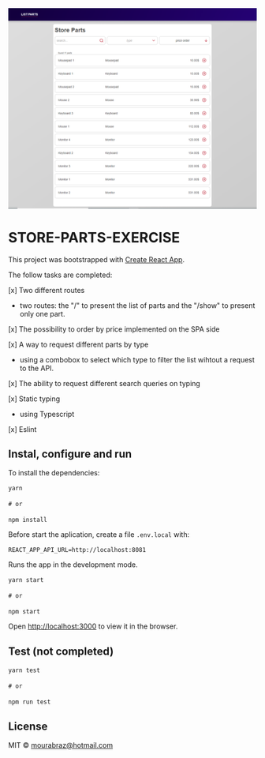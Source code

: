 <div align="center">
  <img width="600" src="./imgs/mozantech-test-1.png">
</div>

# STORE-PARTS-EXERCISE

This project was bootstrapped with [Create React App](https://github.com/facebook/create-react-app).

The follow tasks are completed:

[x] Two different routes

- two routes: the "/" to present the list of parts and the "/show" to present only one part.

[x] The possibility to order by price implemented on the SPA side

[x] A way to request different parts by type

- using a combobox to select which type to filter the list wihtout a request to the API.

[x] The ability to request different search queries on typing

[x] Static typing

- using Typescript

[x] Eslint

## Instal, configure and run

To install the dependencies:

```shell
yarn

# or

npm install
```

Before start the aplication, create a file `.env.local` with:

```
REACT_APP_API_URL=http://localhost:8081
```

Runs the app in the development mode.

```shell
yarn start

# or

npm start
```

Open [http://localhost:3000](http://localhost:3000) to view it in the browser.

## Test (not completed)

```shell
yarn test

# or

npm run test

```

## License

MIT © mourabraz@hotmail.com
